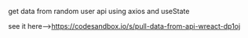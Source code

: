 get data from random user api using axios and useState

see it here-->https://codesandbox.io/s/pull-data-from-api-wreact-dp1oj
